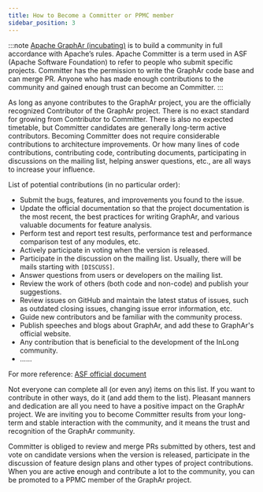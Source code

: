 ```yaml
---
title: How to Become a Committer or PPMC member
sidebar_position: 3
---
```


:::note
[Apache GraphAr (incubating)](https://graphar.apache.org) is to build a community in full accordance with Apache’s rules. 
Apache Committer is a term used in ASF (Apache Software Foundation) to refer to people who submit specific projects.
Committer has the permission to write the GraphAr code base and can merge PR. 
Anyone who has made enough contributions to the community and gained enough trust can become an Committer.
:::

As long as anyone contributes to the GraphAr project, you are the officially recognized Contributor of the GraphAr project. 
There is no exact standard for growing from Contributor to Committer. There is also no expected timetable, but Committer candidates are generally long-term active contributors. 
Becoming Committer does not require considerable contributions to architecture improvements. 
Or how many lines of code contributions, contributing code, contributing documents, participating in discussions on the mailing list, helping answer questions, etc., are all ways to increase your influence.

List of potential contributions (in no particular order):
- Submit the bugs, features, and improvements you found to the issue.
- Update the official documentation so that the project documentation is the most recent, the best practices for writing GraphAr, and various valuable documents for feature analysis.
- Perform test and report test results, performance test and performance comparison test of any modules, etc.
- Actively participate in voting when the version is released.
- Participate in the discussion on the mailing list. Usually, there will be mails starting with `[DISCUSS]`.
- Answer questions from users or developers on the mailing list.
- Review the work of others (both code and non-code) and publish your suggestions.
- Review issues on GitHub and maintain the latest status of issues, such as outdated closing issues, changing issue error information, etc.
- Guide new contributors and be familiar with the community process.
- Publish speeches and blogs about GraphAr, and add these to GraphAr's official website.
- Any contribution that is beneficial to the development of the InLong community.
- ......

For more reference: [ASF official document](https://community.apache.org/contributors/)

Not everyone can complete all (or even any) items on this list. If you want to contribute in other ways, do it (and add them to the list).
Pleasant manners and dedication are all you need to have a positive impact on the GraphAr project.
We are inviting you to become Committer results from your long-term and stable interaction with the community, and it means the trust and recognition of the GraphAr community.

Committer is obliged to review and merge PRs submitted by others, test and vote on candidate versions when the version is released, participate in the discussion of feature design plans and other types of project contributions.
When you are active enough and contribute a lot to the community, you can be promoted to a PPMC member of the GraphAr project.
